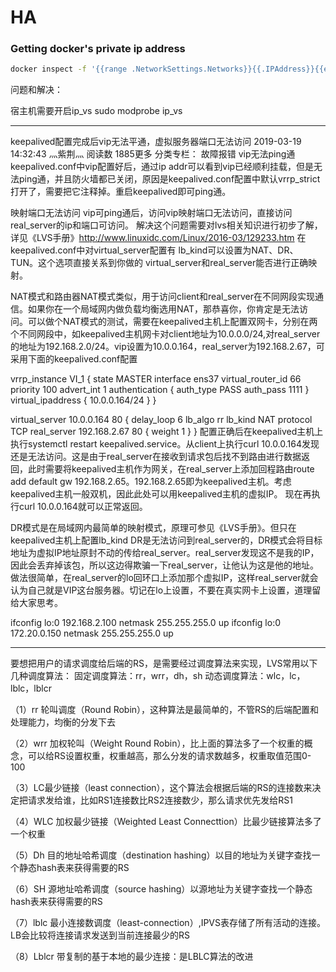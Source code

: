 # HA


### Getting docker's private ip address

```sh
docker inspect -f '{{range .NetworkSettings.Networks}}{{.IPAddress}}{{end}}' $(docker-compose ps -q)
```

问题和解决：

宿主机需要开启ip_vs
sudo modprobe ip_vs

---------------------------------------------------------------------

keepalived配置完成后vip无法平通，虚拟服务器端口无法访问
2019-03-19 14:32:43 灬紫荆灬 阅读数 1885更多
分类专栏： 故障报错
vip无法ping通
keepalived.conf中vip配置好后，通过ip addr可以看到vip已经顺利挂载，但是无法ping通，并且防火墙都已关闭，原因是keepalived.conf配置中默认vrrp_strict打开了，需要把它注释掉。重启keepalived即可ping通。

映射端口无法访问
vip可ping通后，访问vip映射端口无法访问，直接访问real_server的ip和端口可访问。
解决这个问题需要对lvs相关知识进行初步了解，详见《LVS手册》http://www.linuxidc.com/Linux/2016-03/129233.htm
在keepalived.conf中对virtual_server配置有
lb_kind可以设置为NAT、DR、TUN。这个选项直接关系到你做的 virtual_server和real_server能否进行正确映射。

NAT模式和路由器NAT模式类似，用于访问client和real_server在不同网段实现通信。如果你在一个局域网内做负载均衡选用NAT，那恭喜你，你肯定是无法访问。可以做个NAT模式的测试，需要在keepalived主机上配置双网卡，分别在两个不同网段中，如keepalived主机网卡对client地址为10.0.0.0/24,对real_server的地址为192.168.2.0/24。vip设置为10.0.0.164，real_server为192.168.2.67，可采用下面的keepalived.conf配置

vrrp_instance VI_1 {
state MASTER
interface ens37
virtual_router_id 66
priority 100
advert_int 1
authentication {
    auth_type PASS
    auth_pass 1111
}
virtual_ipaddress {
    10.0.0.164/24
}
}

virtual_server 10.0.0.164 80 {
delay_loop 6
lb_algo rr
lb_kind NAT
protocol TCP
real_server 192.168.2.67 80
   {
         weight 1
}
}
配置正确后在keepalived主机上执行systemctl restart keepalived.service。从client上执行curl 10.0.0.164发现还是无法访问。这是由于real_server在接收到请求包后找不到路由进行数据返回，此时需要将keepalived主机作为网关，在real_server上添加回程路由route add default gw 192.168.2.65。192.168.2.65即为keepalived主机。考虑keepalived主机一般双机，因此此处可以用keepalived主机的虚拟IP。 现在再执行curl 10.0.0.164就可以正常返回。

DR模式是在局域网内最简单的映射模式，原理可参见《LVS手册》。但只在keepalived主机上配置lb_kind DR是无法访问到real_server的，DR模式会将目标地址为虚拟IP地址原封不动的传给real_server。real_server发现这不是我的IP，因此会丢弃掉该包，所以这边得欺骗一下real_server，让他认为这是他的地址。做法很简单，在real_server的lo回环口上添加那个虚拟IP，这样real_server就会认为自己就是VIP这台服务器。切记在lo上设置，不要在真实网卡上设置，道理留给大家思考。

ifconfig lo:0 192.168.2.100 netmask 255.255.255.0 up
ifconfig lo:0 172.20.0.150  netmask 255.255.255.0 up

-------------------------------------------------------------
要想把用户的请求调度给后端的RS，是需要经过调度算法来实现，LVS常用以下几种调度算法：
固定调度算法：rr，wrr，dh，sh
动态调度算法：wlc，lc，lblc，lblcr

（1）rr 轮叫调度（Round Robin），这种算法是最简单的，不管RS的后端配置和处理能力，均衡的分发下去

（2）wrr 加权轮叫（Weight Round Robin），比上面的算法多了一个权重的概念，可以给RS设置权重，权重越高，那么分发的请求数越多，权重取值范围0-100

（3）LC最少链接（least connection），这个算法会根据后端的RS的连接数来决定把请求发给谁，比如RS1连接数比RS2连接数少，那么请求优先发给RS1

（4）WLC 加权最少链接（Weighted Least Connecttion）比最少链接算法多了一个权重

（5）Dh 目的地址哈希调度（destination hashing）以目的地址为关键字查找一个静态hash表来获得需要的RS

（6）SH 源地址哈希调度（source hashing）以源地址为关键字查找一个静态hash表来获得需要的RS

（7）lblc 最小连接数调度（least-connection）,IPVS表存储了所有活动的连接。LB会比较将连接请求发送到当前连接最少的RS

（8）Lblcr  带复制的基于本地的最少连接：是LBLC算法的改进

